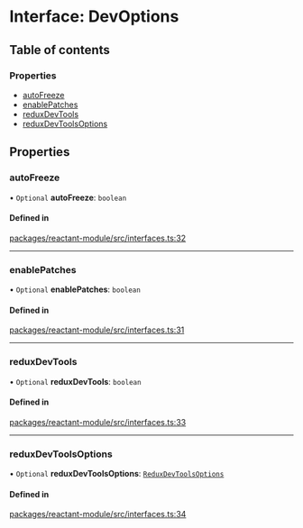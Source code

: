 # Interface: DevOptions

## Table of contents

### Properties

- [autoFreeze](DevOptions.md#autofreeze)
- [enablePatches](DevOptions.md#enablepatches)
- [reduxDevTools](DevOptions.md#reduxdevtools)
- [reduxDevToolsOptions](DevOptions.md#reduxdevtoolsoptions)

## Properties

### autoFreeze

• `Optional` **autoFreeze**: `boolean`

#### Defined in

[packages/reactant-module/src/interfaces.ts:32](https://github.com/unadlib/reactant/blob/53894a85/packages/reactant-module/src/interfaces.ts#L32)

___

### enablePatches

• `Optional` **enablePatches**: `boolean`

#### Defined in

[packages/reactant-module/src/interfaces.ts:31](https://github.com/unadlib/reactant/blob/53894a85/packages/reactant-module/src/interfaces.ts#L31)

___

### reduxDevTools

• `Optional` **reduxDevTools**: `boolean`

#### Defined in

[packages/reactant-module/src/interfaces.ts:33](https://github.com/unadlib/reactant/blob/53894a85/packages/reactant-module/src/interfaces.ts#L33)

___

### reduxDevToolsOptions

• `Optional` **reduxDevToolsOptions**: [`ReduxDevToolsOptions`](../modules.md#reduxdevtoolsoptions)

#### Defined in

[packages/reactant-module/src/interfaces.ts:34](https://github.com/unadlib/reactant/blob/53894a85/packages/reactant-module/src/interfaces.ts#L34)
